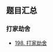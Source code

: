 <!--
 * @Author: your name
 * @Date: 2021-08-23 09:53:59
 * @LastEditTime: 2021-08-23 09:55:36
 * @LastEditors: Please set LastEditors
 * @Description: In User Settings Edit
 * @FilePath: /LeetCode-FE-Javascript/Code/专题篇/4.动态规划/README.md
-->


## 题目汇总

### 打家劫舍

- [198. 打家劫舍](./2.打家劫舍/1.198.打家劫舍)